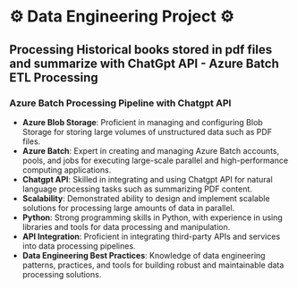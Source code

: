 # ⚙️ Data Engineering Project ⚙️
## Processing Historical books stored in pdf files and summarize with ChatGpt API - Azure Batch ETL Processing

### Azure Batch Processing Pipeline with Chatgpt API

- **Azure Blob Storage**: Proficient in managing and configuring Blob Storage for storing large volumes of unstructured data such as PDF files.
- **Azure Batch**: Expert in creating and managing Azure Batch accounts, pools, and jobs for executing large-scale parallel and high-performance computing applications.
- **Chatgpt API**: Skilled in integrating and using Chatgpt API for natural language processing tasks such as summarizing PDF content.
- **Scalability**: Demonstrated ability to design and implement scalable solutions for processing large amounts of data in parallel.
- **Python**: Strong programming skills in Python, with experience in using libraries and tools for data processing and manipulation.
- **API Integration**: Proficient in integrating third-party APIs and services into data processing pipelines.
- **Data Engineering Best Practices**: Knowledge of data engineering patterns, practices, and tools for building robust and maintainable data processing solutions.

